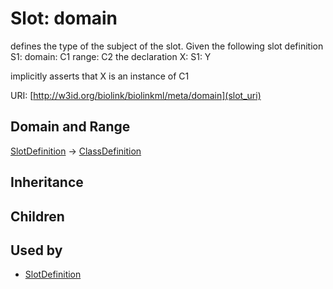 # Slot: domain


defines the type of the subject of the slot.  Given the following slot definition
  S1:
    domain: C1
    range:  C2
the declaration
  X:
    S1: Y

implicitly asserts that X is an instance of C1

URI: [http://w3id.org/biolink/biolinkml/meta/domain](slot_uri)
## Domain and Range

[SlotDefinition](SlotDefinition.md) -> [ClassDefinition](ClassDefinition.md)
## Inheritance

## Children

## Used by

 * [SlotDefinition](SlotDefinition.md)
